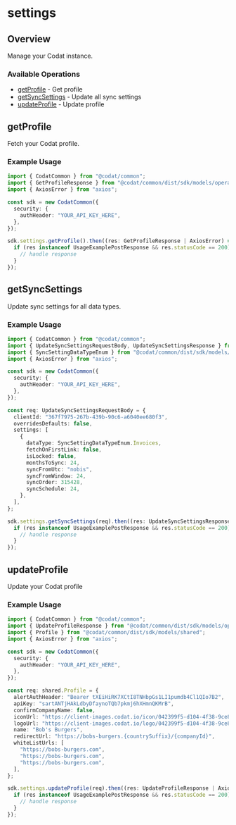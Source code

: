 # settings

## Overview

Manage your Codat instance.

### Available Operations

* [getProfile](#getprofile) - Get profile
* [getSyncSettings](#getsyncsettings) - Update all sync settings
* [updateProfile](#updateprofile) - Update profile

## getProfile

Fetch your Codat profile.

### Example Usage

```typescript
import { CodatCommon } from "@codat/common";
import { GetProfileResponse } from "@codat/common/dist/sdk/models/operations";
import { AxiosError } from "axios";

const sdk = new CodatCommon({
  security: {
    authHeader: "YOUR_API_KEY_HERE",
  },
});

sdk.settings.getProfile().then((res: GetProfileResponse | AxiosError) => {
  if (res instanceof UsageExamplePostResponse && res.statusCode == 200) {
    // handle response
  }
});
```

## getSyncSettings

Update sync settings for all data types.

### Example Usage

```typescript
import { CodatCommon } from "@codat/common";
import { UpdateSyncSettingsRequestBody, UpdateSyncSettingsResponse } from "@codat/common/dist/sdk/models/operations";
import { SyncSettingDataTypeEnum } from "@codat/common/dist/sdk/models/shared";
import { AxiosError } from "axios";

const sdk = new CodatCommon({
  security: {
    authHeader: "YOUR_API_KEY_HERE",
  },
});

const req: UpdateSyncSettingsRequestBody = {
  clientId: "367f7975-267b-439b-90c6-a6040ee680f3",
  overridesDefaults: false,
  settings: [
    {
      dataType: SyncSettingDataTypeEnum.Invoices,
      fetchOnFirstLink: false,
      isLocked: false,
      monthsToSync: 24,
      syncFromUtc: "nobis",
      syncFromWindow: 24,
      syncOrder: 315428,
      syncSchedule: 24,
    },
  ],
};

sdk.settings.getSyncSettings(req).then((res: UpdateSyncSettingsResponse | AxiosError) => {
  if (res instanceof UsageExamplePostResponse && res.statusCode == 200) {
    // handle response
  }
});
```

## updateProfile

Update your Codat profile

### Example Usage

```typescript
import { CodatCommon } from "@codat/common";
import { UpdateProfileResponse } from "@codat/common/dist/sdk/models/operations";
import { Profile } from "@codat/common/dist/sdk/models/shared";
import { AxiosError } from "axios";

const sdk = new CodatCommon({
  security: {
    authHeader: "YOUR_API_KEY_HERE",
  },
});

const req: shared.Profile = {
  alertAuthHeader: "Bearer tXEiHiRK7XCtI8TNHbpGs1LI1pumdb4Cl1QIo7B2",
  apiKey: "sartANTjHAkLdbyDfaynoTQb7pkmj6hXHmnQKMrB",
  confirmCompanyName: false,
  iconUrl: "https://client-images.codat.io/icon/042399f5-d104-4f38-9ce8-cac3524f4e88_3f5623af-d992-4c22-bc08-e58c520a8526.ico",
  logoUrl: "https://client-images.codat.io/logo/042399f5-d104-4f38-9ce8-cac3524f4e88_5806cb1f-7342-4c0e-a0a8-99bfbc47b0ff.png",
  name: "Bob's Burgers",
  redirectUrl: "https://bobs-burgers.{countrySuffix}/{companyId}",
  whiteListUrls: [
    "https://bobs-burgers.com",
    "https://bobs-burgers.com",
    "https://bobs-burgers.com",
  ],
};

sdk.settings.updateProfile(req).then((res: UpdateProfileResponse | AxiosError) => {
  if (res instanceof UsageExamplePostResponse && res.statusCode == 200) {
    // handle response
  }
});
```

